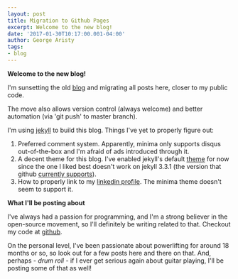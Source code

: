 ```yaml
---
layout: post
title: Migration to Github Pages
excerpt: Welcome to the new blog!
date: '2017-01-30T10:17:00.001-04:00'
author: George Aristy
tags:
- blog
---
```


**Welcome to the new blog!**

I'm sunsetting the old [blog](http://llorllale.blogspot.com/) and migrating all posts here, closer to my public code.

The move also allows version control (always welcome) and better automation (via 'git push' to master branch).

I'm using [jekyll](https://jekyllrb.com/) to build this blog. Things I've yet to properly figure out:

1. Preferred comment system. Apparently, minima only supports disqus out-of-the-box and I'm afraid of ads introduced through it.
2. A decent theme for this blog. I've enabled jekyll's default [theme](https://github.com/jekyll/minima) for now since the one I liked best doesn't work on jekyll 3.3.1 (the version that github [currently supports](https://pages.github.com/versions/)).
3. How to properly link to my [linkedin profile](https://www.linkedin.com/in/georgearisty). The minima theme doesn't seem to support it.

**What I'll be posting about**

I've always had a passion for programming, and I'm a strong believer in the open-source movement, so I'll definitely be writing related to that. Checkout my code at [github](http://github.com/llorllale).

On the personal level, I've been passionate about powerlifting for around 18 months or so, so look out for a few posts here and there on that. And, perhaps - *drum roll* - if I ever get serious again about guitar playing, I'll be posting some of that as well!
